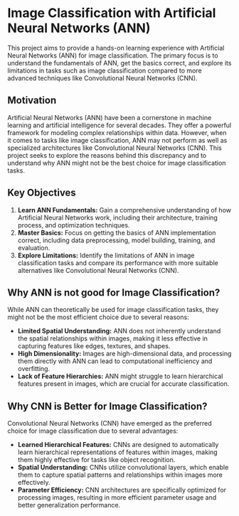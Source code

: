 # Image Classification with Artificial Neural Networks (ANN)

This project aims to provide a hands-on learning experience with Artificial Neural Networks (ANN) for image classification. The primary focus is to understand the fundamentals of ANN, get the basics correct, and explore its limitations in tasks such as image classification compared to more advanced techniques like Convolutional Neural Networks (CNN).

## Motivation
Artificial Neural Networks (ANN) have been a cornerstone in machine learning and artificial intelligence for several decades. They offer a powerful framework for modeling complex relationships within data. However, when it comes to tasks like image classification, ANN may not perform as well as specialized architectures like Convolutional Neural Networks (CNN). This project seeks to explore the reasons behind this discrepancy and to understand why ANN might not be the best choice for image classification tasks.

## Key Objectives
1. **Learn ANN Fundamentals:** Gain a comprehensive understanding of how Artificial Neural Networks work, including their architecture, training process, and optimization techniques.
2. **Master Basics:** Focus on getting the basics of ANN implementation correct, including data preprocessing, model building, training, and evaluation.
3. **Explore Limitations:** Identify the limitations of ANN in image classification tasks and compare its performance with more suitable alternatives like Convolutional Neural Networks (CNN).
   
## Why ANN is not good for Image Classification?
While ANN can theoretically be used for image classification tasks, they might not be the most efficient choice due to several reasons:
- **Limited Spatial Understanding:** ANN does not inherently understand the spatial relationships within images, making it less effective in capturing features like edges, textures, and shapes.
- **High Dimensionality:** Images are high-dimensional data, and processing them directly with ANN can lead to computational inefficiency and overfitting.
- **Lack of Feature Hierarchies:** ANN might struggle to learn hierarchical features present in images, which are crucial for accurate classification.

## Why CNN is Better for Image Classification?
Convolutional Neural Networks (CNN) have emerged as the preferred choice for image classification due to several advantages:
- **Learned Hierarchical Features:** CNNs are designed to automatically learn hierarchical representations of features within images, making them highly effective for tasks like object recognition.
- **Spatial Understanding:** CNNs utilize convolutional layers, which enable them to capture spatial patterns and relationships within images more effectively.
- **Parameter Efficiency:** CNN architectures are specifically optimized for processing images, resulting in more efficient parameter usage and better generalization performance.

